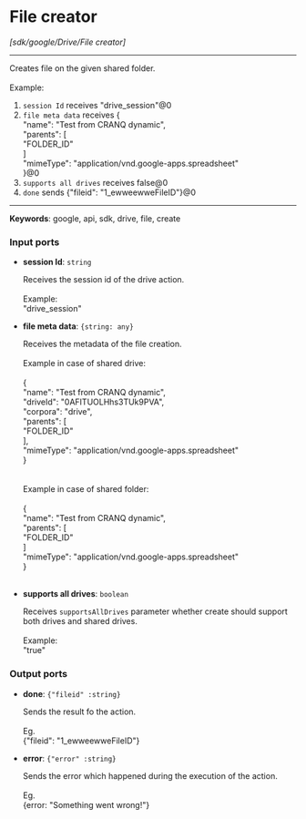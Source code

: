 # File creator

_[sdk/google/Drive/File creator]_

---

Creates file on the given shared folder.<br>
<br>
Example:<br>
1. `session Id` receives "drive_session"@0 <br>
2. `file meta data` receives  {<br>
  "name": "Test from CRANQ dynamic",<br>
  "parents": [<br>
    "FOLDER_ID"<br>
  ]<br>
  "mimeType": "application/vnd.google-apps.spreadsheet"<br>
}@0<br>
3. `supports all drives` receives false@0<br>
4. `done` sends {"fileid": "1_ewweewweFileID"}@0 <br>

---

__Keywords__: google, api, sdk, drive, file, create

### Input ports

* __session Id__: ` string `

    Receives the session id of the drive action.<br>
    <br>
    Example: <br>
    "drive_session"<br>


* __file meta data__: ` {string: any} `

    Receives the metadata of the file creation.<br>
    <br>
    Example in case of shared drive:<br>
    <br>
    {<br>
      "name": "Test from CRANQ dynamic",<br>
      "driveId": "0AFITUOLHhs3TUk9PVA",<br>
      "corpora": "drive",<br>
      "parents": [<br>
        "FOLDER_ID"<br>
      ],<br>
      "mimeType": "application/vnd.google-apps.spreadsheet"<br>
    }<br>
    <br>
    <br>
    Example in case of shared folder:<br>
    <br>
    {<br>
      "name": "Test from CRANQ dynamic",<br>
      "parents": [<br>
        "FOLDER_ID"<br>
      ]<br>
      "mimeType": "application/vnd.google-apps.spreadsheet"<br>
    }<br>
    <br>


* __supports all drives__: ` boolean `

    Receives `supportsAllDrives` parameter whether create should support both drives and shared drives.<br>
    <br>
    Example: <br>
    "true"<br>

### Output ports

* __done__: ` {"fileid" :string} `

    Sends the result fo the action.<br>
    <br>
    Eg.<br>
    {"fileid": "1_ewweewweFileID"}<br>


* __error__: ` {"error" :string} `

    Sends the error which happened during the execution of the action.<br>
    <br>
    Eg.<br>
    {error: "Something went wrong!"}<br>

